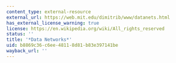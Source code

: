 ```yaml
---
content_type: external-resource
external_url: https://web.mit.edu/dimitrib/www/datanets.html
has_external_license_warning: true
license: https://en.wikipedia.org/wiki/All_rights_reserved
status: ''
title: '*Data Networks*'
uid: b8869c36-c6ee-4811-8d81-b83e397141be
wayback_url: ''
---
```

